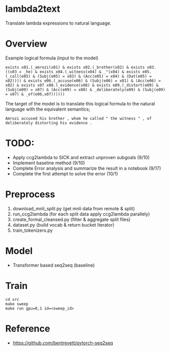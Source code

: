 # lambda2text

Translate lambda expressions to natural language.

# Overview

Example logical formula (input to the model)

```
exists x01.(_amrozi(x01) & exists x02.(_brother(x02) & exists x03.((x03 = _he) & exists x04.(_witness(x04) & _"(x04) & exists e05.(_call(e05) & (Subj(e05) = x03) & (Acc(e05) = x04) & (Dat(e05) = x02)))) & exists e06.(_accuse(e06) & (Subj(e06) = x01) & (Acc(e06) = x02) & exists x07 x08.(_evidence(x08) & exists e09.(_distort(e09) & (Subj(e09) = x07) & (Acc(e09) = x08) & _deliberately(e09) & (Subj(e09) = x07) & _of(e06,x07))))))
```

The target of the model is to translate this logical formula to the natural language with the equivalent semantics;

```
Amrozi accused his brother , whom he called " the witness " , of deliberately distorting his evidence .
```

# TODO:

- Apply ccg2lambda to SICK and extract unproven subgoals (9/10)
- Implement baseline method (9/10)
- Complete Error analysis and summarize the result in a notebook (9/17)
- Complete the first attempt to solve the error (10/1)


# Preprocess

1. download_mnli_split.py (get mnli data from remote & split)
2. run_ccg2lambda (for each split data apply ccg2lambda parallely)
3. create_formal_cleansed.py (filter & aggregate split files)
4. dataset.py (build vocab & return bucket Iterator)
5. train_tokenizers.py

# Model

- Transformer based seq2seq (baseline)

# Train

```
cd src
make sweep
make run gpu=0,1 id=<sweep_id>
```

# Reference
- https://github.com/bentrevett/pytorch-seq2seq

